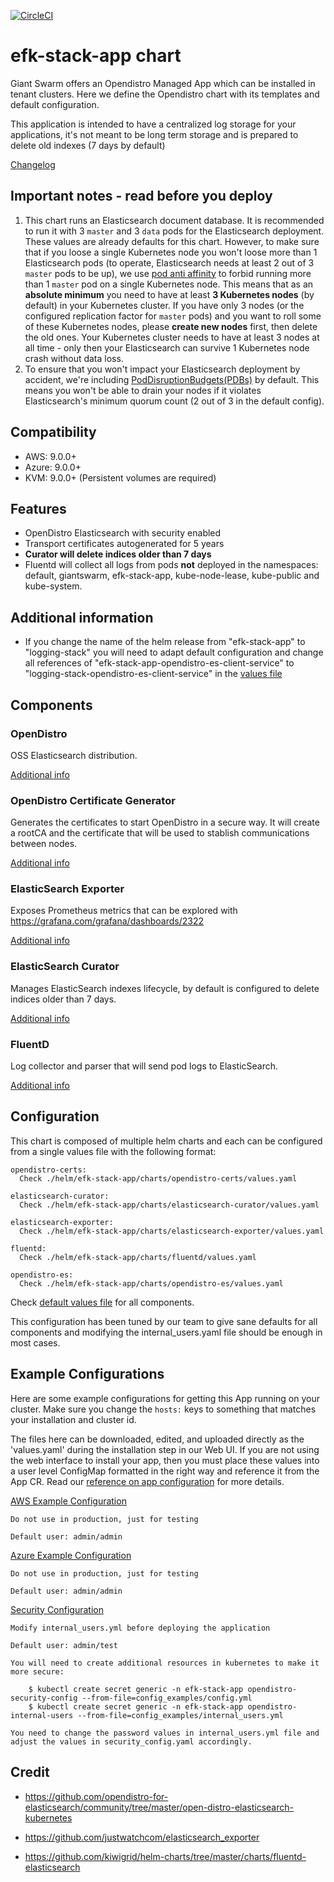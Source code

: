 [![CircleCI](https://circleci.com/gh/giantswarm/efk-stack-app.svg?style=shield)](https://circleci.com/gh/giantswarm/efk-stack-app)

# efk-stack-app chart

Giant Swarm offers an Opendistro Managed App which can be installed in tenant clusters.
Here we define the Opendistro chart with its templates and default configuration.

This application is intended to have a centralized log storage for your applications, it's not meant to be long term storage and is prepared to delete old indexes (7 days by default)

[Changelog](./CHANGELOG.md)

## Important notes - read before you deploy

1. This chart runs an Elasticsearch document database. It is recommended to run it with
   3 `master` and 3 `data` pods for the Elasticsearch deployment. These values are already
   defaults for this chart. However, to make sure that if you loose a single Kubernetes node
   you won't loose more than 1 Elasticsearch pods (to operate, Elasticsearch needs at least
   2 out of 3 `master` pods to be up), we use [pod anti affinity](https://kubernetes.io/docs/concepts/scheduling-eviction/assign-pod-node/#inter-pod-affinity-and-anti-affinity)
   to forbid running more than 1 `master` pod on a single Kubernetes node. This means that
   as an **absolute minimum** you need to have at least **3 Kubernetes nodes** (by default)
   in your Kubernetes cluster. If you have only 3 nodes (or the configured replication
   factor for `master` pods) and you want to roll some of these Kubernetes nodes,
   please **create new nodes** first, then delete the old ones. Your Kubernetes cluster
   needs to have
   at least 3 nodes at all time - only then your Elasticsearch can survive 1 Kubernetes
   node crash without data loss.
2. To ensure that you won't impact your Elasticsearch deployment by accident, we're including
   [PodDisruptionBudgets(PDBs)](https://kubernetes.io/docs/tasks/run-application/configure-pdb/)
   by default. This means you won't be able to drain your nodes if it violates
   Elasticsearch's minimum quorum count (2 out of 3 in the default config).


## Compatibility
- AWS: 9.0.0+
- Azure: 9.0.0+
- KVM: 9.0.0+       (Persistent volumes are required)

## Features
- OpenDistro Elasticsearch with security enabled
- Transport certificates autogenerated for 5 years
- **Curator will delete indices older than 7 days**
- Fluentd will collect all logs from pods **not** deployed in the namespaces: default, giantswarm, efk-stack-app, kube-node-lease, kube-public and kube-system.

## Additional information

- If you change the name of the helm release from "efk-stack-app" to "logging-stack" you will need to adapt default configuration and change all references of "efk-stack-app-opendistro-es-client-service" to "logging-stack-opendistro-es-client-service" in the [values file](./helm/efk-stack-app/values.yaml)

## Components

### OpenDistro
OSS Elasticsearch distribution.

[Additional info](./helm/efk-stack-app/charts/opendistro-es/README.md)

### OpenDistro Certificate Generator
Generates the certificates to start OpenDistro in a secure way. It will create a rootCA and the certificate that will be used to stablish communications between nodes.

[Additional info](./helm/efk-stack-app/charts/opendistro-certs/README.md)

### ElasticSearch Exporter
Exposes Prometheus metrics that can be explored with https://grafana.com/grafana/dashboards/2322

[Additional info](./helm/efk-stack-app/charts/elasticsearch-exporter/README.md)

### ElasticSearch Curator
Manages ElasticSearch indexes lifecycle, by default is configured to delete indices older than 7 days.

[Additional info](./helm/efk-stack-app/charts/elasticsearch-curator/README.md)

### FluentD
Log collector and parser that will send pod logs to ElasticSearch.

[Additional info](./helm/efk-stack-app/charts/fluentd-elasticsearch/README.md)


## Configuration

This chart is composed of multiple helm charts and each can be configured from a single values file with the following format:

```
opendistro-certs:
  Check ./helm/efk-stack-app/charts/opendistro-certs/values.yaml

elasticsearch-curator:
  Check ./helm/efk-stack-app/charts/elasticsearch-curator/values.yaml

elasticsearch-exporter:
  Check ./helm/efk-stack-app/charts/elasticsearch-exporter/values.yaml

fluentd:
  Check ./helm/efk-stack-app/charts/fluentd/values.yaml

opendistro-es:
  Check ./helm/efk-stack-app/charts/opendistro-es/values.yaml
```

Check [default values file](./helm/efk-stack-app/values.yaml) for all components.

This configuration has been tuned by our team to give sane defaults for all components and modifying the internal_users.yaml file should be enough in most cases.

## Example Configurations

Here are some example configurations for getting this App running on your cluster.
Make sure you change the `hosts:` keys to something that matches your installation
and cluster id.

The files here can be downloaded, edited, and uploaded directly as the 'values.yaml'
during the installation step in our Web UI. If you are not using the web interface
to install your app, then you must place these values into a user level ConfigMap formatted
in the right way and reference it from the App CR. Read our [reference on app configuration](https://docs.giantswarm.io/reference/app-configuration/) for more details.


[AWS Example Configuration](./example_values/ingress_enabled_aws.yaml)

    Do not use in production, just for testing

    Default user: admin/admin

[Azure Example Configuration](./example_values/ingress_enabled_azure.yaml)

    Do not use in production, just for testing

    Default user: admin/admin

[Security Configuration](./example_values/security_config.yaml)

    Modify internal_users.yml before deploying the application

    Default user: admin/test

    You will need to create additional resources in kubernetes to make it more secure:

        $ kubectl create secret generic -n efk-stack-app opendistro-security-config --from-file=config_examples/config.yml
        $ kubectl create secret generic -n efk-stack-app opendistro-internal-users --from-file=config_examples/internal_users.yml

    You need to change the password values in internal_users.yml file and adjust the values in security_config.yaml accordingly.



## Credit

* https://github.com/opendistro-for-elasticsearch/community/tree/master/open-distro-elasticsearch-kubernetes

* https://github.com/justwatchcom/elasticsearch_exporter

* https://github.com/kiwigrid/helm-charts/tree/master/charts/fluentd-elasticsearch
